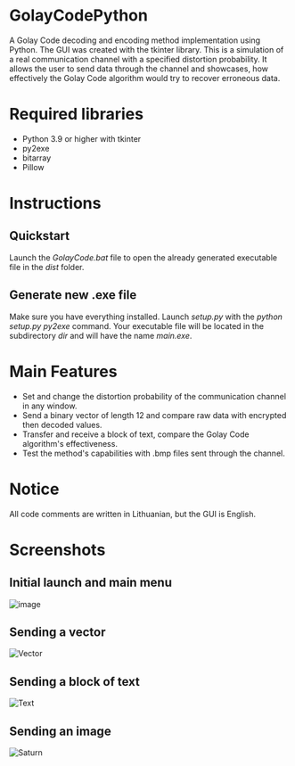 # GolayCodePython
A Golay Code decoding and encoding method implementation using Python.
The GUI was created with the tkinter library.
This is a simulation of a real communication channel with a specified distortion probability.
It allows the user to send data through the channel and showcases, how effectively the Golay Code algorithm would try to recover erroneous data.
# Required libraries
- Python 3.9 or higher with tkinter
- py2exe
- bitarray
- Pillow
# Instructions
## Quickstart
Launch the *GolayCode.bat* file to open the already generated executable file in the *dist* folder.
## Generate new .exe file
Make sure you have everything installed. Launch *setup.py* with the *python setup.py py2exe* command.
Your executable file will be located in the subdirectory *dir* and will have the name *main.exe*.
# Main Features
- Set and change the distortion probability of the communication channel in any window.
- Send a binary vector of length 12 and compare raw data with encrypted then decoded values.
- Transfer and receive a block of text, compare the Golay Code algorithm's effectiveness.
- Test the method's capabilities with .bmp files sent through the channel.
# Notice
All code comments are written in Lithuanian, but the GUI is English.
# Screenshots
## Initial launch and main menu
![image](https://user-images.githubusercontent.com/43152072/148556095-f64b3204-e812-4fa6-9b0b-dc8735861faa.png)
## Sending a vector
![Vector](https://user-images.githubusercontent.com/43152072/148556114-718942f8-a664-45ae-bfea-616f5f4e2d76.jpg)
## Sending a block of text
![Text](https://user-images.githubusercontent.com/43152072/148556140-79f0e0b2-ad0c-43f7-b832-62056638ac94.jpg)
## Sending an image
![Saturn](https://user-images.githubusercontent.com/43152072/148556158-ed573c71-04e9-4007-9b6d-830a2e95b81b.jpg)
